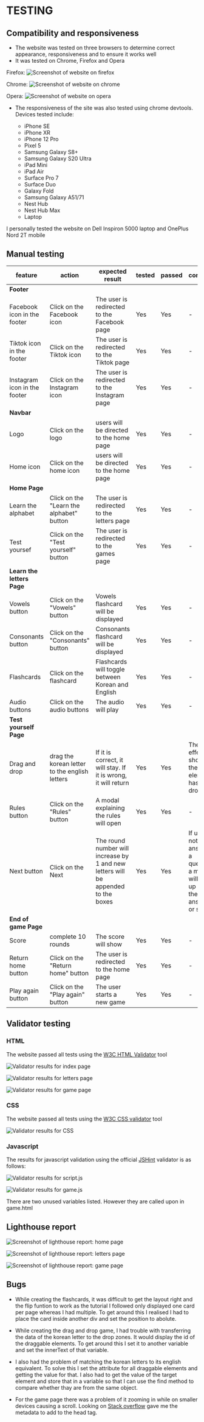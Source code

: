 # TESTING

## Compatibility and responsiveness

* The website was tested on three browsers to determine correct appearance, responsiveness and to ensure it works well
* It was tested on Chrome, Firefox and Opera

Firefox:
![Screenshot of website on firefox](assets/readme/firefox-screenshot.png)

Chrome:
![Screenshot of website on chrome](assets/readme/chrome-screenshot.png)

Opera:
![Screenshot of website on opera](assets/readme/opera-screenshot.png)

* The responsiveness of the site was also tested using chrome devtools. Devices tested include:

    - iPhone SE
    - iPhone XR
    - iPhone 12 Pro
    - Pixel 5
    - Samsung Galaxy S8+
    - Samsung Galaxy S20 Ultra
    - iPad Mini
    - iPad Air
    - Surface Pro 7
    - Surface Duo
    - Galaxy Fold
    - Samsung Galaxy A51/71
    - Nest Hub
    - Nest Hub Max
    - Laptop

I personally tested the website on Dell Inspiron 5000 laptop and OnePlus Nord 2T mobile

## Manual testing

|feature	|action	|expected result|	tested	|passed	|comments|
|-----------|-------|---------------|-----------|-------|--------|
|**Footer**					|
|Facebook icon in the footer|	Click on the Facebook icon|The user is redirected to the Facebook page|	Yes|	Yes	|-|
|Tiktok icon in the footer|	Click on the Tiktok icon|The user is redirected to the Tiktok page|	Yes|	Yes	|-|
|Instagram icon in the footer|	Click on the Instagram icon|The user is redirected to the Instagram page|	Yes|	Yes	|-|
|**Navbar**	|
|Logo |Click on the logo| users will be directed to the home page | Yes | Yes | - |
|Home icon |Click on the home icon| users will be directed to the home page | Yes | Yes | - |
|**Home Page**					|
|Learn the alphabet |Click on the "Learn the alphabet" button| The user is redirected to the letters page | Yes | Yes | - |
|Test yoursef |Click on the "Test yourself" button| The user is redirected to the games page | Yes | Yes | - |
|**Learn the letters Page**					|
|Vowels button |Click on the "Vowels" button| Vowels flashcard will be displayed | Yes | Yes | - |
|Consonants button |Click on the "Consonants" button| Consonants flashcard will be displayed | Yes | Yes | - |
|Flashcards |Click on the flashcard| Flashcards will toggle between Korean and English | Yes | Yes | - |
|Audio buttons |Click on the audio buttons| The audio will play | Yes | Yes | - |
|**Test yourself Page**					|
|Drag and drop |drag the korean letter to the english letters| If it is correct, it will stay. If it is wrong, it will return | Yes | Yes | There are effects to show that the element has been dropped |
|Rules button |Click on the "Rules" button| A modal explaining the rules will open | Yes | Yes | - |
|Next button |Click on the Next| The round number will increase by 1 and new letters will be appended to the boxes | Yes | Yes | If user has not answered a question, a model will open up inviting them to answer it or skip |
|**End of game Page**					|
|Score |complete 10 rounds |The score will show|	Yes	|Yes|	-|
|Return home button |Click on the "Return home" button |The user is redirected to the home page|	Yes	|Yes|	-|
|Play again button |Click on the "Play again" button |The user starts a new game|	Yes	|Yes|	-|


## Validator testing

### HTML

The website passed all tests using the [W3C HTML Validator](https://validator.w3.org/nu/) tool

![Validator results for index page](assets/readme/validators/htmlvalidator-index.png)

![Validator results for letters page](assets/readme/validators/htmlvalidator-letters.png)

![Validator results for game page](assets/readme/validators/htmlvalidator-game.png)

### CSS

The website passed all tests using the [W3C CSS validator](https://jigsaw.w3.org/css-validator/) tool

![Validator results for CSS](assets/readme/validators/css-validator.png)

### Javascript

The results for javascript validation using the official [JSHint](https://jshint.com/) validator is as follows:

![Validator results for script.js](assets/readme/validators/js-script.png)

![Validator results for game.js](assets/readme/validators/js-game.png)

There are two unused variables listed. However they are called upon in game.html

## Lighthouse report

![Screenshot of lighthouse report: home page](assets/readme/lighthouse/lighthouse-index.png)

![Screenshot of lighthouse report: letters page](assets/readme/lighthouse/lighthouse-letters.png)

![Screenshot of lighthouse report: game page](assets/readme/lighthouse/lighthouse-game.png)

## Bugs

- While creating the flashcards, it was difficult to get the layout right and the flip funtion to work as the tutorial I followed only displayed one card per page whereas I had multiple. To get around this I realised I had to place the card inside another div and set the position to abolute.

- While creating the drag and drop game, I had trouble with transferring the data of the korean letter to the drop zones. It would display the id of the draggable elements. To get around this I set it to another variable and set the innerText of that variable.

- I also had the problem of matching the korean letters to its english equivalent. To solve this I set the attribute for all draggable elements and getting the value for that. I also had to get the value of the target element and store that in a variable so that I can use the find method to compare whether thay are from the same object.

- For the game page there was a problem of it zooming in while on smaller devices causing a scroll. Looking on [Stack overflow](https://stackoverflow.com/questions/14272420/webpage-starts-zoomed-in-on-mobile-devices) gave me the metadata to add to the head tag.
